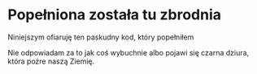 # Popełniona została tu zbrodnia
Niniejszym ofiaruję ten paskudny kod, który popełniłem

Nie odpowiadam za to jak coś wybuchnie albo pojawi się czarna dziura, która pożre naszą Ziemię.